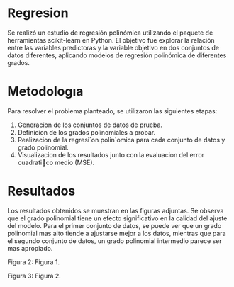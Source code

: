 # Regresion
Se realizó un estudio de regresión polinómica utilizando el paquete de herramientas scikit-learn en Python. El objetivo fue explorar la relación entre las variables predictoras y la variable objetivo en dos conjuntos de datos diferentes, aplicando modelos de regresión polinómica de diferentes grados.

# Metodologıa

Para resolver el problema planteado, se utilizaron las siguientes etapas:
1. Generacion de los conjuntos de datos de prueba.
2. Definicion de los grados polinomiales a probar.
3. Realizacion de la regresi´on polin´omica para cada conjunto de datos y grado polinomial.
4. Visualizacion de los resultados junto con la evaluacion del error cuadratico medio (MSE).

# Resultados
Los resultados obtenidos se muestran en las figuras adjuntas. Se observa que el grado polinomial tiene un efecto significativo en la calidad del ajuste del modelo. Para el primer conjunto de datos, se puede ver que un grado polinomial mas alto tiende a ajustarse mejor a los datos, mientras que para el segundo conjunto de datos, un grado polinomial intermedio parece ser mas apropiado.

Figura 2: Figura 1.

Figura 3: Figura 2.
